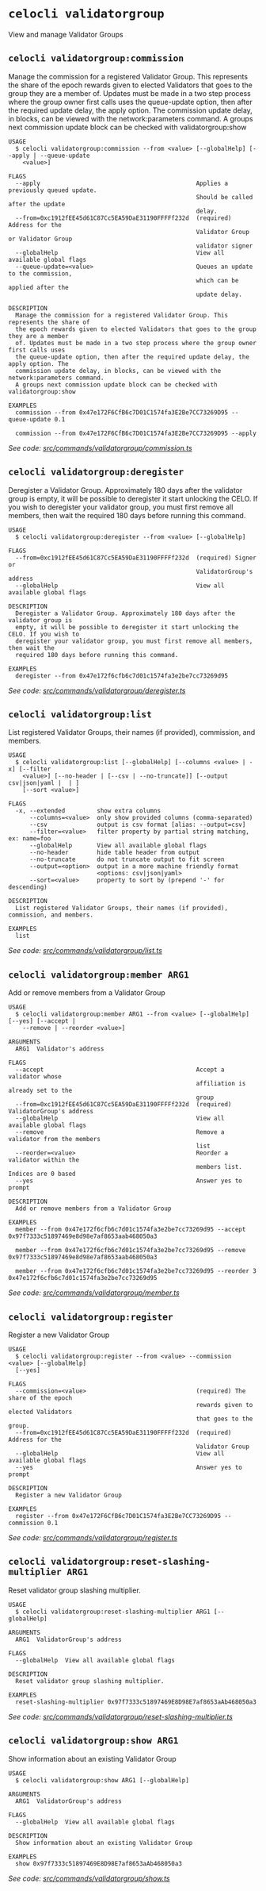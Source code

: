 # `celocli validatorgroup`

View and manage Validator Groups


## `celocli validatorgroup:commission`

Manage the commission for a registered Validator Group. This represents the share of the epoch rewards given to elected Validators that goes to the group they are a member of. Updates must be made in a two step process where the group owner first calls uses the queue-update option, then after the required update delay, the apply option. The commission update delay, in blocks, can be viewed with the network:parameters command. A groups next commission update block can be checked with validatorgroup:show

```
USAGE
  $ celocli validatorgroup:commission --from <value> [--globalHelp] [--apply | --queue-update
    <value>]

FLAGS
  --apply                                            Applies a previously queued update.
                                                     Should be called after the update
                                                     delay.
  --from=0xc1912fEE45d61C87Cc5EA59DaE31190FFFFf232d  (required) Address for the
                                                     Validator Group or Validator Group
                                                     validator signer
  --globalHelp                                       View all available global flags
  --queue-update=<value>                             Queues an update to the commission,
                                                     which can be applied after the
                                                     update delay.

DESCRIPTION
  Manage the commission for a registered Validator Group. This represents the share of
  the epoch rewards given to elected Validators that goes to the group they are a member
  of. Updates must be made in a two step process where the group owner first calls uses
  the queue-update option, then after the required update delay, the apply option. The
  commission update delay, in blocks, can be viewed with the network:parameters command.
  A groups next commission update block can be checked with validatorgroup:show

EXAMPLES
  commission --from 0x47e172F6CfB6c7D01C1574fa3E2Be7CC73269D95 --queue-update 0.1

  commission --from 0x47e172F6CfB6c7D01C1574fa3E2Be7CC73269D95 --apply
```

_See code: [src/commands/validatorgroup/commission.ts](https://github.com/celo-org/developer-tooling/tree/master/packages/cli/src/commands/validatorgroup/commission.ts)_

## `celocli validatorgroup:deregister`

Deregister a Validator Group. Approximately 180 days after the validator group is empty, it will be possible to deregister it start unlocking the CELO. If you wish to deregister your validator group, you must first remove all members, then wait the required 180 days before running this command.

```
USAGE
  $ celocli validatorgroup:deregister --from <value> [--globalHelp]

FLAGS
  --from=0xc1912fEE45d61C87Cc5EA59DaE31190FFFFf232d  (required) Signer or
                                                     ValidatorGroup's address
  --globalHelp                                       View all available global flags

DESCRIPTION
  Deregister a Validator Group. Approximately 180 days after the validator group is
  empty, it will be possible to deregister it start unlocking the CELO. If you wish to
  deregister your validator group, you must first remove all members, then wait the
  required 180 days before running this command.

EXAMPLES
  deregister --from 0x47e172f6cfb6c7d01c1574fa3e2be7cc73269d95
```

_See code: [src/commands/validatorgroup/deregister.ts](https://github.com/celo-org/developer-tooling/tree/master/packages/cli/src/commands/validatorgroup/deregister.ts)_

## `celocli validatorgroup:list`

List registered Validator Groups, their names (if provided), commission, and members.

```
USAGE
  $ celocli validatorgroup:list [--globalHelp] [--columns <value> | -x] [--filter
    <value>] [--no-header | [--csv | --no-truncate]] [--output csv|json|yaml |  | ]
    [--sort <value>]

FLAGS
  -x, --extended         show extra columns
      --columns=<value>  only show provided columns (comma-separated)
      --csv              output is csv format [alias: --output=csv]
      --filter=<value>   filter property by partial string matching, ex: name=foo
      --globalHelp       View all available global flags
      --no-header        hide table header from output
      --no-truncate      do not truncate output to fit screen
      --output=<option>  output in a more machine friendly format
                         <options: csv|json|yaml>
      --sort=<value>     property to sort by (prepend '-' for descending)

DESCRIPTION
  List registered Validator Groups, their names (if provided), commission, and members.

EXAMPLES
  list
```

_See code: [src/commands/validatorgroup/list.ts](https://github.com/celo-org/developer-tooling/tree/master/packages/cli/src/commands/validatorgroup/list.ts)_

## `celocli validatorgroup:member ARG1`

Add or remove members from a Validator Group

```
USAGE
  $ celocli validatorgroup:member ARG1 --from <value> [--globalHelp] [--yes] [--accept |
    --remove | --reorder <value>]

ARGUMENTS
  ARG1  Validator's address

FLAGS
  --accept                                           Accept a validator whose
                                                     affiliation is already set to the
                                                     group
  --from=0xc1912fEE45d61C87Cc5EA59DaE31190FFFFf232d  (required) ValidatorGroup's address
  --globalHelp                                       View all available global flags
  --remove                                           Remove a validator from the members
                                                     list
  --reorder=<value>                                  Reorder a validator within the
                                                     members list. Indices are 0 based
  --yes                                              Answer yes to prompt

DESCRIPTION
  Add or remove members from a Validator Group

EXAMPLES
  member --from 0x47e172f6cfb6c7d01c1574fa3e2be7cc73269d95 --accept 0x97f7333c51897469e8d98e7af8653aab468050a3

  member --from 0x47e172f6cfb6c7d01c1574fa3e2be7cc73269d95 --remove 0x97f7333c51897469e8d98e7af8653aab468050a3

  member --from 0x47e172f6cfb6c7d01c1574fa3e2be7cc73269d95 --reorder 3 0x47e172f6cfb6c7d01c1574fa3e2be7cc73269d95
```

_See code: [src/commands/validatorgroup/member.ts](https://github.com/celo-org/developer-tooling/tree/master/packages/cli/src/commands/validatorgroup/member.ts)_

## `celocli validatorgroup:register`

Register a new Validator Group

```
USAGE
  $ celocli validatorgroup:register --from <value> --commission <value> [--globalHelp]
  [--yes]

FLAGS
  --commission=<value>                               (required) The share of the epoch
                                                     rewards given to elected Validators
                                                     that goes to the group.
  --from=0xc1912fEE45d61C87Cc5EA59DaE31190FFFFf232d  (required) Address for the
                                                     Validator Group
  --globalHelp                                       View all available global flags
  --yes                                              Answer yes to prompt

DESCRIPTION
  Register a new Validator Group

EXAMPLES
  register --from 0x47e172F6CfB6c7D01C1574fa3E2Be7CC73269D95 --commission 0.1
```

_See code: [src/commands/validatorgroup/register.ts](https://github.com/celo-org/developer-tooling/tree/master/packages/cli/src/commands/validatorgroup/register.ts)_

## `celocli validatorgroup:reset-slashing-multiplier ARG1`

Reset validator group slashing multiplier.

```
USAGE
  $ celocli validatorgroup:reset-slashing-multiplier ARG1 [--globalHelp]

ARGUMENTS
  ARG1  ValidatorGroup's address

FLAGS
  --globalHelp  View all available global flags

DESCRIPTION
  Reset validator group slashing multiplier.

EXAMPLES
  reset-slashing-multiplier 0x97f7333c51897469E8D98E7af8653aAb468050a3
```

_See code: [src/commands/validatorgroup/reset-slashing-multiplier.ts](https://github.com/celo-org/developer-tooling/tree/master/packages/cli/src/commands/validatorgroup/reset-slashing-multiplier.ts)_

## `celocli validatorgroup:show ARG1`

Show information about an existing Validator Group

```
USAGE
  $ celocli validatorgroup:show ARG1 [--globalHelp]

ARGUMENTS
  ARG1  ValidatorGroup's address

FLAGS
  --globalHelp  View all available global flags

DESCRIPTION
  Show information about an existing Validator Group

EXAMPLES
  show 0x97f7333c51897469E8D98E7af8653aAb468050a3
```

_See code: [src/commands/validatorgroup/show.ts](https://github.com/celo-org/developer-tooling/tree/master/packages/cli/src/commands/validatorgroup/show.ts)_
